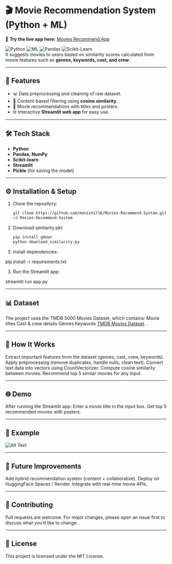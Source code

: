# 🎬 Movie Recommendation System (Python + ML)
🚀 **Try the live app here:** [Movies Recommend App](https://movies-recommend-system-monish.streamlit.app)



![Python](https://img.shields.io/badge/Language-Python-blue)
![ML](https://img.shields.io/badge/Domain-Machine_Learning-green)
![Pandas](https://img.shields.io/badge/Library-Pandas-yellow)
![Scikit-Learn](https://img.shields.io/badge/Library-Scikit--Learn-orange)  
It suggests movies to users based on similarity scores calculated from movie features such as **genres, keywords, cast, and crew**.

---

## 🚀 Features
- 📊 Data preprocessing and cleaning of raw dataset.  
- 🧮 Content-based filtering using **cosine similarity**.  
- 🎥 Movie recommendations with titles and posters.  
- 🌐 Interactive **Streamlit web app** for easy use.  

---

## 🛠️ Tech Stack
- **Python**
- **Pandas, NumPy**
- **Scikit-learn**
- **Streamlit**
- **Pickle** (for saving the model)

---

## ⚙️ Installation & Setup
1. Clone the repository:
   ```bash
   git clone https://github.com/monish1716/Movies-Recommend-System.git
   cd Movies-Recommend-System

2. Download similarity.pkl:
   ```bash
   pip install gdown
   python download_similarity.py
   
4. Install dependencies:

pip install -r requirements.txt

3. Run the Streamlit app:

streamlit run app.py

---

## 📊 Dataset

The project uses the TMDB 5000 Movies Dataset, which contains:
Movie titles
Cast & crew details
Genres
Keywords
[TMDB Movies Dataset](https://www.kaggle.com/datasets/tmdb/tmdb-movie-metadata).
.

---

## 🎯 How It Works

Extract important features from the dataset (genres, cast, crew, keywords).
Apply preprocessing (remove duplicates, handle nulls, clean text).
Convert text data into vectors using CountVectorizer.
Compute cosine similarity between movies.
Recommend top 5 similar movies for any input.

---

## 🌐 Demo

After running the Streamlit app:
Enter a movie title in the input box.
Get top 5 recommended movies with posters.

---

## 📌 Example

![Alt Text](images/mrs.png)

---

## 🔮 Future Improvements
Add hybrid recommendation system (content + collaborative).
Deploy on HuggingFace Spaces / Render.
Integrate with real-time movie APIs.

---

## 🤝 Contributing

Pull requests are welcome.
For major changes, please open an issue first to discuss what you’d like to change.

---

## 📜 License

This project is licensed under the MIT License.
